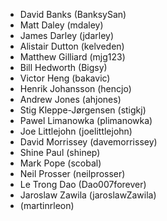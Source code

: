 * David Banks (BanksySan)
* Matt Daley (mdaley)
* James Darley (jdarley)
* Alistair Dutton (kelveden)
* Matthew Gilliard (mjg123)
* Bill Hedworth (Bigsy)
* Victor Heng (bakavic)
* Henrik Johansson (hencjo)
* Andrew Jones (ahjones)
* Stig Kleppe-Jørgensen (stigkj)
* Pawel Limanowka (plimanowka)
* Joe Littlejohn (joelittlejohn)
* David Morrissey (davemorrissey)
* Shine Paul (shinep)
* Mark Pope (scobal)
* Neil Prosser (neilprosser)
* Le Trong Dao (Dao007forever)
* Jaroslaw Zawila (jaroslawZawila)
* (martinrleon)
